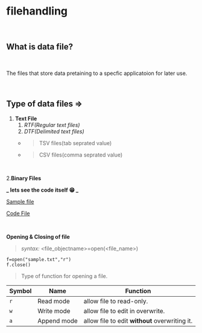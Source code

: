 # filehandling
<br>

## What is data file?
<br>
<p>The files that store data pretaining to a specfic applicatoion for later use.</p>
<br>

## Type of data files =>

1. **Text File**
   1. _RTF(Regular text files)_
   1. _DTF(Delimited text files)_
    * > TSV files(tab seprated value)<br>
    * > CSV files(comma seprated value)
<br>

2.**Binary Files**

**_ lets see the code itself :grin: _**
<br>

[Sample file](https://github.com/Srijan-bot/filehandling/blob/main/sample.txt)
<br>

[Code File](https://github.com/Srijan-bot/filehandling/blob/main/one.py)
<br>
<!-- 1. Item 2 -->


<br>

 **Opening & Closing of file**

 > *syntax:* <file_objectname>=open(<file_name>)

```
f=open("sample.txt","r")
f.close()
```
> Type of function for opening a file.

Symbol | Name | Function
------------ | ------------- | -------------
`r` | Read mode | allow file to read-only.
`w` | Write mode | allow file to edit in overwrite.
`a` | Append mode | allow file to edit **without** overwriting it.
